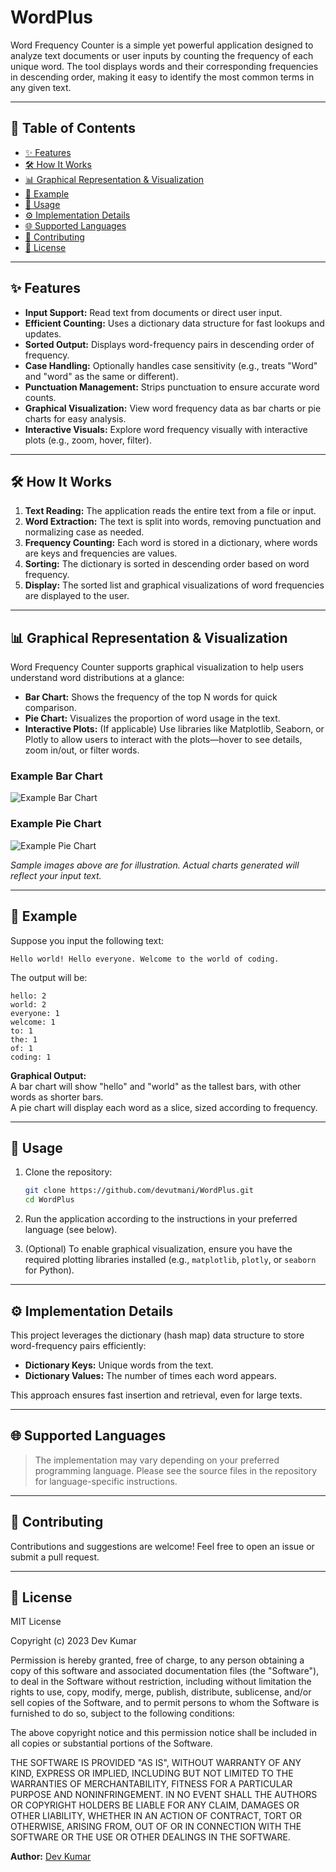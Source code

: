 # WordPlus

Word Frequency Counter is a simple yet powerful application designed to analyze text documents or user inputs by counting the frequency of each unique word. The tool displays words and their corresponding frequencies in descending order, making it easy to identify the most common terms in any given text.

---

## 📑 Table of Contents

- [✨ Features](#features)
- [🛠️ How It Works](#how-it-works)
- [📊 Graphical Representation & Visualization](#graphical-representation--visualization)
- [📝 Example](#example)
- [🚀 Usage](#usage)
- [⚙️ Implementation Details](#implementation-details)
- [🌐 Supported Languages](#supported-languages)
- [🤝 Contributing](#contributing)
- [📄 License](#license)

---

## ✨ Features

- **Input Support:** Read text from documents or direct user input.
- **Efficient Counting:** Uses a dictionary data structure for fast lookups and updates.
- **Sorted Output:** Displays word-frequency pairs in descending order of frequency.
- **Case Handling:** Optionally handles case sensitivity (e.g., treats "Word" and "word" as the same or different).
- **Punctuation Management:** Strips punctuation to ensure accurate word counts.
- **Graphical Visualization:** View word frequency data as bar charts or pie charts for easy analysis.
- **Interactive Visuals:** Explore word frequency visually with interactive plots (e.g., zoom, hover, filter).

---

## 🛠️ How It Works

1. **Text Reading:** The application reads the entire text from a file or input.
2. **Word Extraction:** The text is split into words, removing punctuation and normalizing case as needed.
3. **Frequency Counting:** Each word is stored in a dictionary, where words are keys and frequencies are values.
4. **Sorting:** The dictionary is sorted in descending order based on word frequency.
5. **Display:** The sorted list and graphical visualizations of word frequencies are displayed to the user.

---

## 📊 Graphical Representation & Visualization

Word Frequency Counter supports graphical visualization to help users understand word distributions at a glance:

- **Bar Chart:** Shows the frequency of the top N words for quick comparison.
- **Pie Chart:** Visualizes the proportion of word usage in the text.
- **Interactive Plots:** (If applicable) Use libraries like Matplotlib, Seaborn, or Plotly to allow users to interact with the plots—hover to see details, zoom in/out, or filter words.

### Example Bar Chart

![Example Bar Chart](assets/bar_chart_example.png)

### Example Pie Chart

![Example Pie Chart](assets/pie_chart_example.png)

*Sample images above are for illustration. Actual charts generated will reflect your input text.*

---

## 📝 Example

Suppose you input the following text:
```
Hello world! Hello everyone. Welcome to the world of coding.
```
The output will be:
```
hello: 2
world: 2
everyone: 1
welcome: 1
to: 1
the: 1
of: 1
coding: 1
```
**Graphical Output:**  
A bar chart will show "hello" and "world" as the tallest bars, with other words as shorter bars.  
A pie chart will display each word as a slice, sized according to frequency.

---

## 🚀 Usage

1. Clone the repository:
   ```sh
   git clone https://github.com/devutmani/WordPlus.git
   cd WordPlus
   ```

2. Run the application according to the instructions in your preferred language (see below).

3. (Optional) To enable graphical visualization, ensure you have the required plotting libraries installed (e.g., `matplotlib`, `plotly`, or `seaborn` for Python).

---

## ⚙️ Implementation Details

This project leverages the dictionary (hash map) data structure to store word-frequency pairs efficiently:
- **Dictionary Keys:** Unique words from the text.
- **Dictionary Values:** The number of times each word appears.

This approach ensures fast insertion and retrieval, even for large texts.

---

## 🌐 Supported Languages

> The implementation may vary depending on your preferred programming language. Please see the source files in the repository for language-specific instructions.

---

## 🤝 Contributing

Contributions and suggestions are welcome! Feel free to open an issue or submit a pull request.

---

## 📄 License

MIT License

Copyright (c) 2023 Dev Kumar

Permission is hereby granted, free of charge, to any person obtaining a copy
of this software and associated documentation files (the "Software"), to deal
in the Software without restriction, including without limitation the rights
to use, copy, modify, merge, publish, distribute, sublicense, and/or sell
copies of the Software, and to permit persons to whom the Software is
furnished to do so, subject to the following conditions:

The above copyright notice and this permission notice shall be included in all
copies or substantial portions of the Software.

THE SOFTWARE IS PROVIDED "AS IS", WITHOUT WARRANTY OF ANY KIND, EXPRESS OR
IMPLIED, INCLUDING BUT NOT LIMITED TO THE WARRANTIES OF MERCHANTABILITY,
FITNESS FOR A PARTICULAR PURPOSE AND NONINFRINGEMENT. IN NO EVENT SHALL THE
AUTHORS OR COPYRIGHT HOLDERS BE LIABLE FOR ANY CLAIM, DAMAGES OR OTHER
LIABILITY, WHETHER IN AN ACTION OF CONTRACT, TORT OR OTHERWISE, ARISING FROM,
OUT OF OR IN CONNECTION WITH THE SOFTWARE OR THE USE OR OTHER DEALINGS IN THE
SOFTWARE.

**Author:** [Dev Kumar](https://github.com/devutmani)
